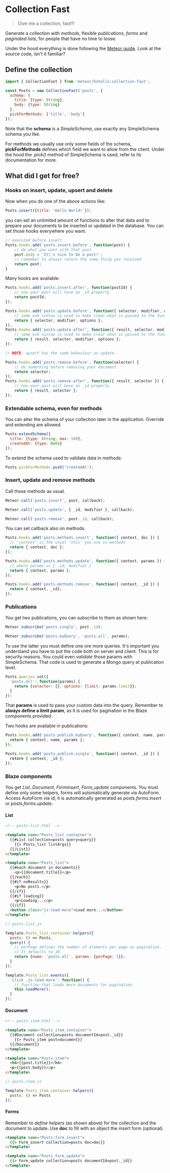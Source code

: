 # Collection Fast

> Give me a collection, fast!!!

Generate a collection with *methods*, flexible *publications*, *forms* and *paginated lists*, for people that have no time to loose.

Under the hood everything is done following the [Meteor guide](https://guide.meteor.com/). Look at the source code, isn't it familiar?
## Define the collection
```js
import { CollectionFast } from 'meteor/hotello:collection-fast';

const Posts = new CollectionFast('posts', {
  schema: {
    title: {type: String},
    body: {type: String}
  },
  pickForMethods: ['title', 'body']
});
```
Note that the **schema** is a *SimpleSchema*, use exactly any SimpleSchema schema you like.

For methods we usually use only some fields of the schema, **pickForMethods** defines which field we want to allow from the client.
Under the hood the *.pick()* method of SimpleSchema is used, refer to its documentation for more.
## What did I get for free?
### Hooks on insert, update, upsert and delete
Now when you do one of the above actions like:
```js
Posts.insert({title: 'Hello World!'});
```
you can set an unlimited amount of functions to alter that data and to prepare your documents to be inserted or updated in the database. You can set those hooks everywhere you want.
```js
// executed before insert
Posts.hooks.add('posts.insert.before', function(post) {
	// do what you want with that post
	post.body = 'It\'s nice to be a post!';
	// remember to always return the same thing you received
	return post;
}
```
Many hooks are available:
```js
Posts.hooks.add('posts.insert.after', function(postId) {
	// now your post will have an _id property
	return postId;
});

Posts.hooks.add('posts.update.before', function({ selector, modifier, options }) {
	// some es6 sintax is used to make clear what is passed to the function
	return { selector, modifier, options };
});
Posts.hooks.add('posts.update.after', function({ result, selector, modifier, options }) {
	// some es6 sintax is used to make clear what is passed to the function
	return { result, selector, modifier, options };
});

// NOTE: upsert has the same behaviour as update.

Posts.hooks.add('posts.remove.before', function(selector) {
	// do something before removing your document
	return selector;
});
Posts.hooks.add('posts.remove.after', function({ result, selector }) {
	// now your post will have an _id property
	return { result, selector };
});
```
### Extendable schema, even for methods
You can alter the schema of your collection later in the application. Override and extending are allowed.
```js
Posts.extendSchema({
  title: {type: String, max: 500},
  createdAt: {type: Date}
});
```
To extend the schema used to validate data in methods:
```js
Posts.pickForMethods.push('createdAt');
```
### Insert, update and remove methods
Call these methods as usual.
```js
Meteor.call('posts.insert', post, callback);

Meteor.call('posts.update', { _id, modifier }, callback);

Meteor.call('posts.remove', post._id, callback);
```
You can set callback also on methods.
```js
Posts.hooks.add('posts.methods.insert', function({ context, doc }) {
  // 'context' is the usual 'this' you use in methods
  return { context, doc };
});

Posts.hooks.add('posts.methods.update', function({ context, params }) {
  // where params => { _id, modifier }
  return { context, params };
});

Posts.hooks.add('posts.methods.remove', function({ context, _id }) {
  return { context, _id};
});
```
### Publications
You get two publications, you can subscribe to them as shown here:
```js
Meteor.subscribe('posts.single', post._id);

Meteor.subscribe('posts.byQuery', 'posts.all', params);
```
To use the latter you must define one ore more queries. It's important you understand you have to put the code both on server and client. This is for security reasons. You could even *validate* those params with SimpleSchema. That code is used to generate a Mongo query at publication level.
```js
Posts.queries.set({
  'posts.all': function(params) {
    return {selector: {}, options: {limit: params.limit}};
  }
});
```
That **params** is used to pass your custom data into the query. Remember to **always define a limit param**, as it is used for pagination in the Blaze components provided.

Two hooks are available in publications:
```js
Posts.hooks.add('posts.publish.byQuery', function({ context, name, params }) {
  return { context, name, params };
});

Posts.hooks.add('posts.publish.single', function({ context, _id }) {
  return { context, _id };
});
```
### Blaze components
You get *List*, *Document*, *Forminsert*, *Form_update* components. You must define only some helpers, forms will automatically generate via AutoForm. Access AutoForm via id; it is automatically generated as *posts.forms.insert* or *posts.forms.update*.
#### List
```html
<!-- posts-list.html -->

<template name="Posts_list_container">
  {{#List collection=posts query=query}}
    {{> Posts_list listArgs}}
  {{/List}}
</template>

<template name="Posts_list">
  {{#each document in documents}}
    <p>{{document.title}}</p>
  {{/each}}
  {{#if noResults}}
    <p>No posts.</p>
  {{/if}}
  {{#if loading}}
    <p>Loading...</p>
  {{/if}}
  <button class="js-load-more">Load more...</button>
</template>
```
```js
// posts-list.js

Template.Posts_list_container.helpers({
  posts: () => Posts,
  query() {
    // perPage defines the number of elements per page on pagination.
    // It defaults to 10.
    return {name: 'posts.all', params: {perPage: 5}};
  }
});

Template.Posts_list.events({
  'click .js-load-more': function() {
    // function that loads more documents for pagination
    this.loadMore();
  }
});
```
#### Document
```html
<!-- posts-item.html -->

<template name="Posts_item_container">
  {{#Document collection=posts documentId=post._id}}
    {{> Posts_item post=document}}
  {{/Document}}
</template>

<template name="Posts_item">
  <h4>{{post.title}}</h4>
  <p>{{post.body}}</p>
</template>
```
```js
// posts-item.js

Template.Posts_item_container.helpers({
  posts: () => Posts
});
```
#### Forms
Remember to *define helpers* (as shown above) for the collection and the document to update.
Use **doc** to fill with an object the insert form (optional).
```html
<template name="Posts_form_insert">
  {{> Form_insert collection=posts doc=doc}}
</template>

<template name="Posts_form_update">
  {{> Form_update collection=posts documentId=post._id}}
</template>
```
